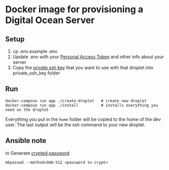 # Docker image for provisioning a Digital Ocean Server

## Setup

1. cp .env.example .env
1. Update .env with your [Personal Access Token](https://cloud.digitalocean.com/settings/applications) and other info about your server
1. Copy the [private ssh key](https://cloud.digitalocean.com/settings/security) that you want to use with that droplet into private_ssh_key folder

## Run

    docker-compose run app ./create-droplet   # create new droplet
    docker-compose run app ./install          # installs everything you need on the droplet

Everything you put in the `home` folder will be copied to the home of the dev user.
The last output will be the ssh command to your new droplet.

## Ansible note

to Generate [crypted password](http://docs.ansible.com/faq.html#how-do-i-generate-crypted-passwords-for-the-user-module)

    mkpasswd --method=SHA-512 <password to crypt>
